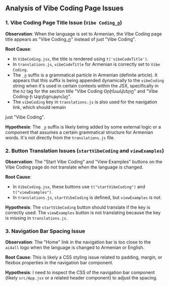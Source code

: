 ## Analysis of Vibe Coding Page Issues

### 1. Vibe Coding Page Title Issue (`Vibe Coding_ը`)

**Observation**: When the language is set to Armenian, the Vibe Coding page title appears as "Vibe Coding_ը" instead of just "Vibe Coding".

**Root Cause**: 
- In `VibeCoding.jsx`, the title is rendered using `t('vibeCodeTitle')`.
- In `translations.js`, `vibeCodeTitle` for Armenian is correctly set to `Vibe Coding`.
- The `_ը` suffix is a grammatical particle in Armenian (definite article). It appears that this suffix is being appended dynamically to the `vibeCoding` string when it's used in certain contexts within the JSX, specifically in the `h2` tag for the section title "Vibe Coding Օրինակները" and "Vibe Coding-ի Ազդեցությունը".
- The `vibeCoding` key in `translations.js` is also used for the navigation link, which should remain 


just "Vibe Coding".

**Hypothesis**: The `_ը` suffix is likely being added by some external logic or a component that assumes a certain grammatical structure for Armenian words. It's not directly from the `translations.js` file.

### 2. Button Translation Issues (`startVibeCoding` and `viewExamples`)

**Observation**: The "Start Vibe Coding" and "View Examples" buttons on the Vibe Coding page do not translate when the language is changed.

**Root Cause**: 
- In `VibeCoding.jsx`, these buttons use `t("startVibeCoding")` and `t("viewExamples")`.
- In `translations.js`, `startVibeCoding` is defined, but `viewExamples` is not.

**Hypothesis**: The `startVibeCoding` button should translate if the key is correctly used. The `viewExamples` button is not translating because the key is missing in `translations.js`.

### 3. Navigation Bar Spacing Issue

**Observation**: The "Home" link in the navigation bar is too close to the `ai4all` logo when the language is changed to Armenian or English.

**Root Cause**: This is likely a CSS styling issue related to padding, margin, or flexbox properties in the navigation bar component.

**Hypothesis**: I need to inspect the CSS of the navigation bar component (likely `src/App.jsx` or a related header component) to adjust the spacing.



